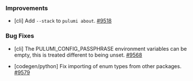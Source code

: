 ### Improvements

- [cli] Add `--stack` to `pulumi about`.
  [#9518](https://github.com/pulumi/pulumi/pull/9518)

### Bug Fixes

- [cli] The PULUMI_CONFIG_PASSPHRASE environment variables can be empty, this is treated different to being unset.
  [#9568](https://github.com/pulumi/pulumi/pull/9568)
  
- [codegen/python] Fix importing of enum types from other packages.
  [#9579](https://github.com/pulumi/pulumi/pull/9579)